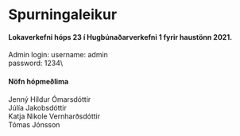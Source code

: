# Spurningaleikur
#### Lokaverkefni hóps 23 í Hugbúnaðarverkefni 1 fyrir haustönn 2021. 
Admin login:
username: admin \
password: 1234\
#### Nöfn hópmeðlima 
Jenný Hildur Ómarsdóttir \
Júlía Jakobsdóttir \
Katja Nikole Vernharðsdóttir\
Tómas Jónsson

